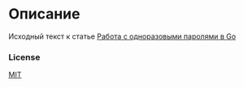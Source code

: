 # Описание

Исходный текст к статье [Работа с одноразовыми паролями в Go](https://goo.gl/s4xAFy)    


### License

[MIT](http://zaz600.mit-license.org)  

